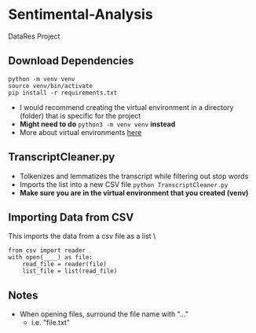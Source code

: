 # Sentimental-Analysis
DataRes Project

## Download Dependencies
```
python -m venv venv
source venv/bin/activate
pip install -r requirements.txt
```

- I would recommend creating the virtual environment in a directory (folder) that is specific for the project
- **Might need to do** `python3 -m venv venv` **instead**
- More about virtual environments [here](https://www.youtube.com/watch?v=Kg1Yvry_Ydk&t=367s)

## TranscriptCleaner.py
- Tolkenizes and lemmatizes the transcript while filtering out stop words
- Imports the list into a new CSV file
`python TranscriptCleaner.py`
- **Make sure you are in the virtual environment that you created (venv)**

## Importing Data from CSV 
This imports the data from a csv file as a list \
```
from csv import reader
with open(____) as file:
    read_file = reader(file)
    list_file = list(read_file)
 ```
  
## Notes
- When opening files, surround the file name with "..."
  - i.e. "file.txt"



